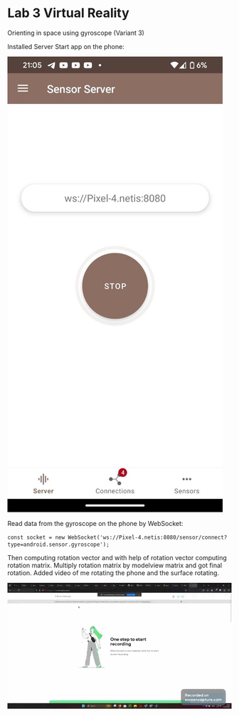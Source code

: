 # Lab 3 Virtual Reality

Orienting in space using gyroscope (Variant 3)

Installed Server Start app on the phone:

![Alt text](images/image.png)

Read data from the gyroscope on the phone by WebSocket:
```
const socket = new WebSocket('ws://Pixel-4.netis:8080/sensor/connect?type=android.sensor.gyroscope');
```
Then computing rotation vector and with help of rotation vector computing rotation matrix. Multiply rotation matrix by modelview matrix and got final rotation.
Added video of me rotating the phone and the surface rotating.

![Alt text](images/screencapture.gif)